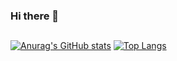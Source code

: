 ### Hi there 👋

##
[![Anurag's GitHub stats](https://github-readme-stats.vercel.app/api?username=MiyugoPlays&layout=compact&theme=great-gatsby&text_color=FFFFFF&title_color=FF0000)](https://github.com/anuraghazra/github-readme-stats)
[![Top Langs](https://github-readme-stats.vercel.app/api/top-langs/?username=MiyugoPlays&layout=compact&theme=great-gatsby&text_color=FFFFFF&title_color=FF0000)](https://github.com/anuraghazra/github-readme-stats)
